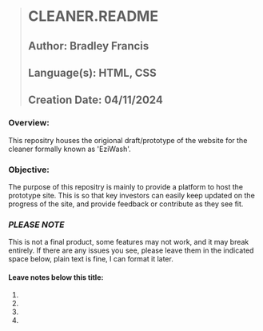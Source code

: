 > # **CLEANER.README**
>
> ## **Author:** Bradley Francis
>
> ## **Language(s):** HTML, CSS
>
> ## **Creation Date:** 04/11/2024

### **Overview:**

This repositry houses the origional draft/prototype of the website for the cleaner formally known as 'EziWash'.

### **Objective:**

The purpose of this repositry is mainly to provide a platform to host the prototype site.  This is so that key investors can easily keep updated on the progress of the site, and provide feedback or contribute as they see fit.

### ***PLEASE NOTE***

This is not a final product, some features may not work, and it may break entirely. If there are any issues you see, please leave them in the indicated space below, plain text is fine, I can format it later.

#### Leave notes below this title:

1. 
2. 
3. 
4. 
